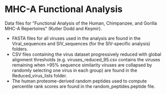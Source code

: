 # MHC-A Functional Analysis
Data files for "Functional Analysis of the Human, Chimpanzee, and Gorilla MHC-A Repertoires" (Kutler Dodd and Keșmir).<br />
- FASTA files for all viruses used in the analysis are found in the Viral_sequences and SIV_sequences (for the SIV-specific analysis) folders.<br />
- CSV files containing the virus dataset progressively reduced with global alignment thresholds (e.g. viruses_reduced_95.csv contains the viruses remaining when >95% sequence similarity viruses are collapsed by randomly selecting one virus in each group) are found in the Reduced_virus_lists folder.<br />
- The human proteome-derived random peptides used to compute percentile rank scores are found in the random_peptides.peptide file.

